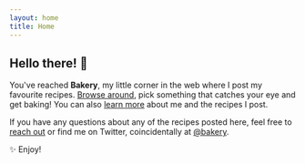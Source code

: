```yaml
---
layout: home
title: Home
---
```


## Hello there! 👋

You've reached **Bakery**, my little corner in the web where I post my favourite recipes. [Browse around](/recipes), pick something that catches your eye and get baking! You can also [learn more](/about) about me and the recipes I post.

If you have any questions about any of the recipes posted here, feel free to [reach out](/contact) or find me on Twitter, coincidentally at [@bakery](https://twitter.com/bakery).

✨ Enjoy!
